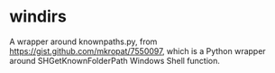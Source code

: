 # windirs
A wrapper around knownpaths.py, from https://gist.github.com/mkropat/7550097,
which is a Python wrapper around SHGetKnownFolderPath Windows Shell function.